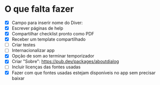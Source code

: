 # O que falta fazer

- [X] Campo para inserir nome do Diver:
- [X] Escrever páginas de help
- [X] Compartilhar checklist pronto como PDF
- [X] Receber um template compartilhado
- [ ] Criar testes
- [ ] Internacionalizar app
- [X] Opção de som ao terminar temporizador
- [X] Criar "Sobre": https://pub.dev/packages/aboutdialog
- [ ] Incluir licenças das fontes usadas
- [X] Fazer com que fontes usadas estejam disponíveis no app sem precisar baixar
